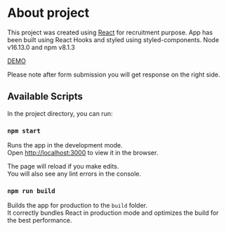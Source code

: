 # About project

This project was created using [React](https://github.com/facebook/create-react-app) for recruitment purpose. App has been built using React Hooks and styled using styled-components.
Node v16.13.0 and npm v8.1.3

[DEMO](https://tender-cori-02abe9.netlify.app/)

Please note after form submission you will get response on the right side.

## Available Scripts

In the project directory, you can run:

### `npm start`

Runs the app in the development mode.\
Open [http://localhost:3000](http://localhost:3000) to view it in the browser.

The page will reload if you make edits.\
You will also see any lint errors in the console.

### `npm run build`

Builds the app for production to the `build` folder.\
It correctly bundles React in production mode and optimizes the build for the best performance.
